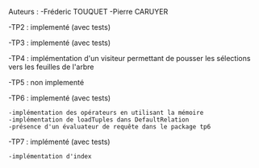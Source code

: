 Auteurs :
-Fréderic TOUQUET
-Pierre CARUYER

-TP2 : implementé (avec tests)

-TP3 : implementé (avec tests)

-TP4 : implémentation d'un visiteur permettant de pousser les sélections vers les feuilles de l'arbre

-TP5 : non implementé

-TP6 : implementé (avec tests)

	-implémentation des opérateurs en utilisant la mémoire
	-implémentation de loadTuples dans DefaultRelation
	-présence d'un évaluateur de requête dans le package tp6

-TP7 : implémenté (avec tests)

	-implémentation d'index
